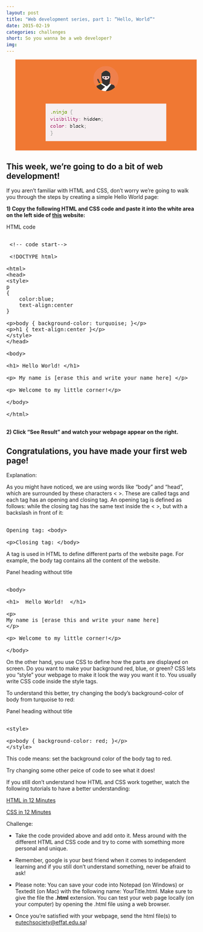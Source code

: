 ```yaml
---
layout: post
title: "Web development series, part 1: “Hello, World”"
date: 2015-02-19
categories: challenges
short: So you wanna be a web developer?
img:
---
```

<div class="col">
              <ul class="list-inline intro-social-buttons text-center">
                       <img src="/img/challenges/web.png" alt="Smiley face" align="middle"> 
               </ul>
  </div>

<h2>This week, we’re going to do a bit of web development!</h2>


If you aren’t familiar with HTML and CSS,  don’t worry we’re going to walk you through the steps by creating a simple Hello World page:


<B>1) Copy the following HTML and CSS code and paste it into the white area on the left side of [this](http://www.w3schools.com/html/tryit.asp?filename=tryhtml_basic_document) website: </B>

<div class="panel panel-default">
  <div class="panel-heading">HTML code</div>
  <div class="panel-body">

<xmp>
 <!-- code start-->

 <!DOCTYPE html>
<html>
<head>
<style>
p 
{
    color:blue; 
    text-align:center
}

body
{
    background-color: turquoise;
}

h1 
{
   text-align:center
}

</style>
</head>

<body>

<h1> Hello World! </h1>

<p> My name is [erase this and write your name here] </p>

<p> Welcome to my little corner!</p>


</body>

</html>


</xmp> 
<!-- code end-->

 </div>
</div>


<B>2) Click “See Result” and watch your webpage appear on the right.</B> 

<h2>Congratulations, you have made your first web page!</h2>


Explanation:<br>


As you might have noticed, we are using words like “body” and “head”, which are surrounded by these characters < >. These are called tags and each tag has an opening and closing tag. An opening tag is defined as follows: <body> while the closing tag has the same text inside the < >, but with a backslash in front of it: </body>

<xmp>
Opening tag: <body>

Closing tag: </body>
</xmp>

A tag is used in HTML to define different parts of the website page. For example, the body tag contains all the content of the website.

<div class="panel panel-default">
  <div class="panel-heading">Panel heading without title</div>
  <div class="panel-body">
<xmp>
<body>

<h1>  Hello World!  </h1>

<p>
My name is [erase this and write your name here]
</p>

<p> Welcome to my little corner!</p>


</body>
</xmp>  </div>
</div>


On the other hand, you use CSS to define how the parts are displayed on screen. Do you want to make your background red, blue, or green? CSS lets you “style” your webpage to make it look the way you want it to. You usually write CSS code inside the style tags. 

To understand this better, try changing the body’s background-color of body from turquoise to red:

<div class="panel panel-default">
  <div class="panel-heading">Panel heading without title</div>
  <div class="panel-body">
<xmp>
<style>

body
{
    background-color: red;
}

</style>
</xmp>  </div>
</div>
This code means: set the background color of the body tag to red. <br>


Try changing some other peice of code to see what it does!<br>


If you still don’t understand how HTML and CSS work together, watch the following tutorials to have a better understanding:<br>

[HTML in 12 Minutes](https://www.youtube.com/watch?v=bWPMSSsVdPk)<br>

[CSS in 12 Minutes](https://www.youtube.com/watch?v=0afZj1G0BIE)<br>


Challenge:<br>


- Take the code provided above and add onto it. Mess around with the different HTML and CSS code and try to come with something more personal and unique.<br>


- Remember, google is your best friend when it comes to independent learning and if you still don’t understand something, never be afraid to ask!<br>


- Please note: You can save your code into  Notepad (on Windows)  or Textedit (on Mac)  with the following name: YourTitle.html. Make sure to give the file the <B>.html</B> extension. You can test your web page locally (on your computer) by opening the .html file using a web browser.<br>


- Once you’re satisfied with your webpage, send the html file(s) to <a href="mailto:eutechsociety@effat.edu.sa">eutechsociety@effat.edu.sa</a>!
